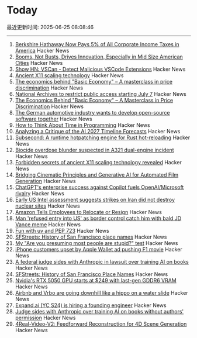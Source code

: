 # Today

最近更新时间: 2025-06-25 08:08:46

--- 
1. [Berkshire Hathaway Now Pays 5% of All Corporate Income Taxes in America](https://www.barchart.com/story/news/33003534/warren-buffetts-berkshire-hathaway-now-pays-5-of-all-corporate-income-taxes-in-america) Hacker News
2. [Booms, Not Busts, Drives Innovation, Especially in Mid Size American Cities](https://www.governance.fyi/p/booms-not-busts-drives-innovation) Hacker News
3. [Show HN: VSCan - Detect Malicious VSCode Extensions](https://vscan.dev/) Hacker News
4. [Ancient X11 scaling technology](https://flak.tedunangst.com/post/forbidden-secrets-of-ancient-X11-scaling-technology-revealed) Hacker News
5. [The economics behind "Basic Economy" – A masterclass in price discrimination](https://blog.getjetback.com/the-economics-behind-basic-economy-a-masterclass-in-price-discrimination/) Hacker News
6. [National Archives to restrict public access starting July 7](https://www.archives.gov/college-park) Hacker News
7. [The Economics Behind "Basic Economy" – A Masterclass in Price Discrimination](https://blog.getjetback.com/the-economics-behind-basic-economy-a-masterclass-in-price-discrimination/) Hacker News
8. [The German automotive industry wants to develop open-source software together](https://www.vda.de/en/press/press-releases/2025/250624_PM_Automotive_industry_signs_Memorandum_of_Understanding) Hacker News
9. [How to Think About Time in Programming](https://shanrauf.com/archive/how-to-think-about-time-in-programming) Hacker News
10. [Analyzing a Critique of the AI 2027 Timeline Forecasts](https://thezvi.substack.com/p/analyzing-a-critique-of-the-ai-2027) Hacker News
11. [Subsecond: A runtime hotpatching engine for Rust hot-reloading](https://docs.rs/subsecond/0.7.0-alpha.1/subsecond/index.html) Hacker News
12. [Biocide overdose blunder suspected in A321 dual-engine incident](https://www.flightglobal.com/safety/biocide-overdose-blunder-suspected-in-a321-dual-engine-incident/138004.article) Hacker News
13. [Forbidden secrets of ancient X11 scaling technology revealed](https://flak.tedunangst.com/post/forbidden-secrets-of-ancient-X11-scaling-technology-revealed) Hacker News
14. [Bridging Cinematic Principles and Generative AI for Automated Film Generation](https://arxiv.org/abs/2506.18899) Hacker News
15. [ChatGPT's enterprise success against Copilot fuels OpenAI/Microsoft rivalry](https://www.bloomberg.com/news/articles/2025-06-24/chatgpt-vs-copilot-inside-the-openai-and-microsoft-rivalry) Hacker News
16. [Early US Intel assessment suggests strikes on Iran did not destroy nuclear sites](https://www.cnn.com/2025/06/24/politics/intel-assessment-us-strikes-iran-nuclear-sites) Hacker News
17. [Amazon Tells Employees to Relocate or Resign](https://www.entrepreneur.com/business-news/amazon-tells-employees-to-relocate-to-main-hubs-or-resign/493594) Hacker News
18. [Man 'refused entry into US' as border control catch him with bald JD Vance meme](https://www.dublinlive.ie/news/world-news/man-refused-entry-us-border-31925059) Hacker News
19. [Fun with uv and PEP 723](https://www.cottongeeks.com/articles/2025-06-24-fun-with-uv-and-pep-723) Hacker News
20. [SFStreets: History of San Francisco place names](http://sfstreets.noahveltman.com/) Hacker News
21. [My "Are you presuming most people are stupid?" test](https://andymasley.substack.com/p/my-are-you-presuming-most-people) Hacker News
22. [iPhone customers upset by Apple Wallet ad pushing F1 movie](https://techcrunch.com/2025/06/24/iphone-customers-upset-by-apple-wallet-ad-pushing-f1-movie/) Hacker News
23. [A federal judge sides with Anthropic in lawsuit over training AI on books](https://techcrunch.com/2025/06/24/a-federal-judge-sides-with-anthropic-in-lawsuit-over-training-ai-on-books-without-authors-permission/) Hacker News
24. [SFStreets: History of San Francisco Place Names](http://sfstreets.noahveltman.com/) Hacker News
25. [Nvidia's RTX 5050 GPU starts at $249 with last-gen GDDR6 VRAM](https://www.theverge.com/news/692045/nvidia-geforce-rtx-5050-desktop-laptop-gpu-gddr6-gddr7) Hacker News
26. [Airbnb and Vrbo are going downhill like a hippo on a water slide](https://www.washingtonpost.com/opinions/2025/06/19/vacation-rentals-airbnb-vrbo/) Hacker News
27. [Expand.ai (YC S24) is hiring a founding engineer](https://news.ycombinator.com/item?id=44368315) Hacker News
28. [Judge sides with Anthropic over training AI on books without authors' permission](https://techcrunch.com/2025/06/24/a-federal-judge-sides-with-anthropic-in-lawsuit-over-training-ai-on-books-without-authors-permission/) Hacker News
29. [4Real-Video-V2: Feedforward Reconstruction for 4D Scene Generation](https://snap-research.github.io/4Real-Video-V2/) Hacker News
